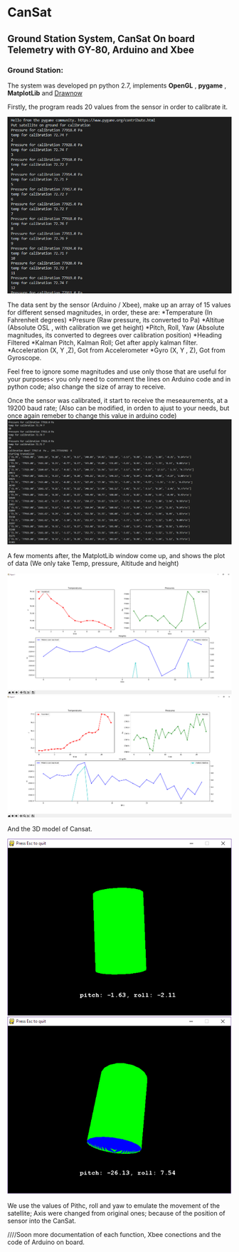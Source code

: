 # CanSat
## Ground Station System, CanSat On board Telemetry with GY-80, Arduino and Xbee


### Ground Station: 

The system was developed pn python 2.7, implements **OpenGL** , **pygame** , **MatplotLib** and [Drawnow](https://github.com/stsievert/python-drawnow )

Firstly, the program reads 20 values from the sensor in order to calibrate it. 

![alt text](https://github.com/AldaCL/CanSat/blob/master/Screenshots/calibration.png)

The data sent by the sensor (Arduino / Xbee), make up an array of 15 values for different sensed magnitudes, in order, these are:
*Temperature (In Fahrenheit degrees)
*Presure (Raw pressure, its converted to Pa)
*Altitue (Absolute OSL , with calibration we get height)
*Pitch, Roll, Yaw (Absolute magnitudes, its converted to degrees over calibration position)
*Heading Filtered 
*Kalman Pitch, Kalman Roll; Get after apply kalman filter. 
*Acceleration (X, Y ,Z), Got from Accelerometer
*Gyro (X, Y , Z), Got from Gyroscope. 

Feel free to ignore some magnitudes and use only those that are useful for your purposes< you only need to comment the lines on Arduino code and in python code; also change the size of array to receive. 

Once the sensor was calibrated, it start to receive the meseaurements, at a 19200 baud rate; (Also can be modified, in orden to ajust to your needs, but once again remeber to change this value in arduino code)
![alt text](https://github.com/AldaCL/CanSat/blob/master/Screenshots/ejec1.png)

A few moments after, the MatplotLib window come up, and shows the plot of data (We only take Temp, pressure, Altitude and height)

![alt text](https://github.com/AldaCL/CanSat/blob/master/Screenshots/can2.png)
![alt text](https://github.com/AldaCL/CanSat/blob/master/Screenshots/can3.png)

And the 3D model of Cansat.

![alt text](https://github.com/AldaCL/CanSat/blob/master/Screenshots/can1.png)
![alt text](https://github.com/AldaCL/CanSat/blob/master/Screenshots/can4.png)


We use the values of Pithc, roll and yaw to emulate the movement of the satellite; Axis were changed from original ones; because of the position of sensor into the CanSat. 



////Soon more documentation of each function, Xbee conections and the code of Arduino on board.
